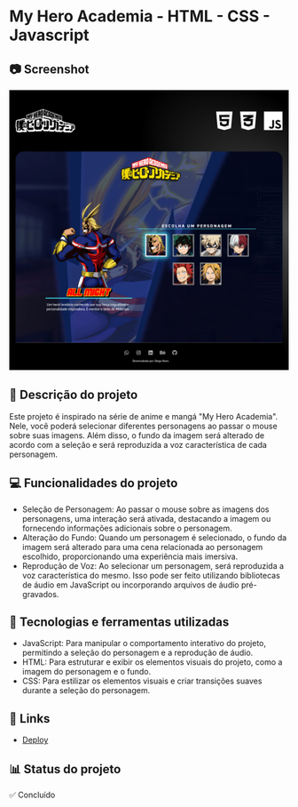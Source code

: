 # My Hero Academia - HTML - CSS - Javascript 

## 📷 Screenshot
[![Screenshot](https://github.com/di-egoalves/MyHeroAcademia/blob/di-egoalves/screenshot.jpg?raw=true "Screenshot")](https://github.com/di-egoalves/MyHeroAcademia/blob/di-egoalves/screenshot.jpg?raw=true "Screenshot")

## 📝 Descrição do projeto
Este projeto é inspirado na série de anime e mangá "My Hero Academia". Nele, você poderá selecionar diferentes personagens ao passar o mouse sobre suas imagens. Além disso, o fundo da imagem será alterado de acordo com a seleção e será reproduzida a voz característica de cada personagem.

## 💻 Funcionalidades do projeto
- Seleção de Personagem: Ao passar o mouse sobre as imagens dos personagens, uma interação será ativada, destacando a imagem ou fornecendo informações adicionais sobre o personagem.
- Alteração do Fundo: Quando um personagem é selecionado, o fundo da imagem será alterado para uma cena relacionada ao personagem escolhido, proporcionando uma experiência mais imersiva.
- Reprodução de Voz: Ao selecionar um personagem, será reproduzida a voz característica do mesmo. Isso pode ser feito utilizando bibliotecas de áudio em JavaScript ou incorporando arquivos de áudio pré-gravados.

## 🚀 Tecnologias e ferramentas utilizadas
- JavaScript: Para manipular o comportamento interativo do projeto, permitindo a seleção do personagem e a reprodução de áudio.
- HTML: Para estruturar e exibir os elementos visuais do projeto, como a imagem do personagem e o fundo.
- CSS: Para estilizar os elementos visuais e criar transições suaves durante a seleção do personagem.

## 📌 Links 
 - [Deploy](https://di-egoalves.github.io/MyHeroAcademia/)

## 📊 Status do projeto
✅ Concluído

